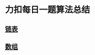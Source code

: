 # 力扣每日一题算法总结
## [链表](https://github.com/HuYu211/Algorithm/tree/master/链表)
## [数组](https://github.com/HuYu211/Algorithm/tree/master/数组)
